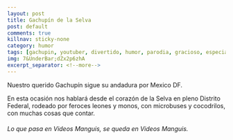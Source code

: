 ```yaml
---
layout: post
title: Gachupín de la Selva
post: default
comments: true
killnav: sticky-none
category: humor
tags: [gachupin, youtuber, divertido, humor, parodia, gracioso, especial]
img: 7&UnderBar;dZx2p6zhA
excerpt_separator: <!--more-->
---
```


Nuestro querido Gachupín sigue su andadura por  Mexico DF.

En esta ocasión nos hablará desde el corazón de la Selva en pleno Distrito Federal, rodeado por feroces leones y monos, con microbuses y cocodrilos, con muchas cosas que contar.

<!--more-->


###### Lo que pasa en Videos Manguis, se queda en Videos Manguis.
